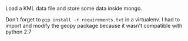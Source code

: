 Load a KML data file and store some data inside mongo.

Don't forget to `pip install -r requirements.txt` in a virtualenv.
I had to import and modify the geopy package because it wasn't compatible with python 2.7